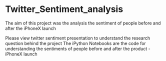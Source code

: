 # Twitter_Sentiment_analysis
The aim of this project was the analysis the sentiment of people before and after the iPhoneX launch

Please view twitter sentiment presentation to understand the research question behind the project
The iPython Notebooks are the code for understanding the sentiments of people before and after the product - iPhoneX launch
